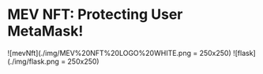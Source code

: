 # MEV NFT: Protecting User MetaMask!

![mevNft](./img/MEV%20NFT%20LOGO%20WHITE.png = 250x250)
![flask](./img/flask.png = 250x250)
